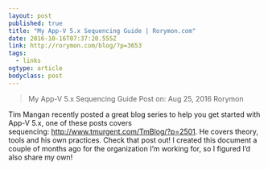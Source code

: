 ```yaml
---
layout: post 
published: true 
title: "My App-V 5.x Sequencing Guide | Rorymon.com" 
date: 2016-10-16T07:37:20.555Z 
link: http://rorymon.com/blog/?p=3653 
tags:
  - links
ogtype: article 
bodyclass: post 
---
```


> My App-V 5.x Sequencing Guide
Post on: Aug 25, 2016  Rorymon 

Tim Mangan recently posted a great blog series to help you get started with App-V 5.x, one of these posts covers sequencing: http://www.tmurgent.com/TmBlog/?p=2501. He covers theory, tools and his own practices. Check that post out! I created this document a couple of months ago for the organization I’m working for, so I figured I’d also share my own!